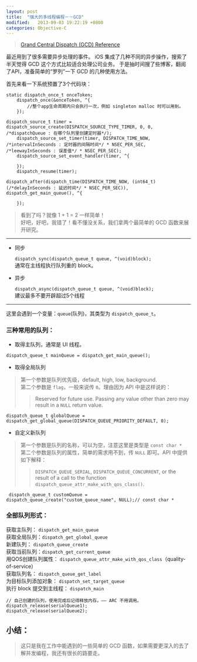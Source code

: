 ```yaml
---
layout: post
title:  "强大的多线程编程－－GCD"
modified:   2013-09-03 19:22:19 +0800
categories: Objective-C
---
```


> [Grand Central Dispatch (GCD) Reference](https://developer.apple.com/library/ios/documentation/Performance/Reference/GCD_libdispatch_Ref/index.html)


最近用到了很多需要异步处理的事件。 iOS 集成了几种不同的异步操作，搜索了半天觉得 GCD 这个方式比较适合处理公司业务。 于是抽时间搜了些博客，翻阅了API，准备简单的“罗列”一下 GCD 的几种使用方法。

首先来看一下系统预置了3个代码块：

```objc
static dispatch_once_t onceToken;
    dispatch_once(&onceToken, ^{
        //整个app生命周期内只会执行一次，例如 singleton malloc 时可以用到。
    });
```

```objc
dispatch_source_t timer = dispatch_source_create(DISPATCH_SOURCE_TYPE_TIMER, 0, 0, /*dispatchQueue : 在哪个队列里创建定时器*/);
    dispatch_source_set_timer(timer, DISPATCH_TIME_NOW, /*intervalInSeconds : 定时器的间隔时间*/ * NSEC_PER_SEC, /*leewayInSeconds : 误差值*/ * NSEC_PER_SEC);
    dispatch_source_set_event_handler(timer, ^{

    });
    dispatch_resume(timer);
```

```objc
dispatch_after(dispatch_time(DISPATCH_TIME_NOW, (int64_t)(/*delayInSeconds : 延迟时间*/ * NSEC_PER_SEC)), dispatch_get_main_queue(), ^{

    });
```

> 看到了吗？就像 1 + 1 = 2 一样简单！    
> 好吧，好吧，我错了！看不懂没关系，我们拿两个最简单的 GCD 函数来展开研究。

------
* 同步

    `dispatch_sync(dispatch_queue_t queue, ^(void)block);`    
通常在主线程执行队列重的 block。

* 异步

    `dispatch_async(dispatch_queue_t queue, ^(void)block);`    
建议最多不要开辟超过5个线程

----------

这里会遇到一个变量：`queue`(队列)，其类型为 `dispatch_queue_t`。

### 三种常用的队列：

* 取得主队列，通常是 UI 线程。

```objc
dispatch_queue_t mainQueue = dispatch_get_main_queue();
```

* 取得全局队列

> 第一个参数是队列优先级，default, high, low, background.      
> 第二个参数是 `flag`，一般来说传 `0`。理由因为 API 中是这样说的：    
>> Reserved for future use. Passing any value other than zero may result in a `NULL` return value.

```objc
dispatch_queue_t globalQueue =  dispatch_get_global_queue(DISPATCH_QUEUE_PRIORITY_DEFAULT, 0);
```

* 自定义新队列

> 第一个参数是队列的名称，可以为空，注意这里是类型是 `const char *`    
> 第二个参数是队列的属性，简单的需求用不到，传 `NULL` 即可。API 中提供如下解释：    
>> `DISPATCH_QUEUE_SERIAL`, `DISPATCH_QUEUE_CONCURRENT`, or the result of a call to the function `dispatch_queue_attr_make_with_qos_class()`.

```objc
 dispatch_queue_t customQueue = dispatch_queue_create("custom_queue_name", NULL);// const char *
```

### 全部队列形式：

获取主队列：  `dispatch_get_main_queue`    
获取全局队列：`dispatch_get_global_queue`    
新建队列：   `dispatch_queue_create`    
获取当前队列：`dispatch_get_current_queue`   
用QOS创建队列属性： `dispatch_queue_attr_make_with_qos_class`（quality-of-service）    
获取队列名： `dispatch_queue_get_label`    
为目标队列添加对象： `dispatch_set_target_queue`    
执行 block 提交到主线程： `dispatch_main`    

```objc
// 自己创建的队列，使用完成后记得释放内存。—— ARC 不用调用。
dispatch_release(serialQueue1);
dispatch_release(serialQueue2);
```

## 小结：

> 这只是我在工作中能遇到的一些简单的 GCD 函数，如果需要更深入的去了解并发编程，我还有很长的路要走。


